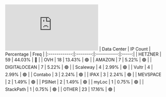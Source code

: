 ![Diagramm](https://github.com/obajay/StateSync-snapshots/blob/main/Projects/Juno/1/README.md)
| Data Center | IP Count | Percentage | Freq |
|:------------:|:--------:|:-----------:|:-----:|
| HETZNER | 59 | 44.03% | 🔴 |
| OVH | 18 | 13.43% | 🟢 |
| AMAZON | 7 | 5.22% | 🟢 |
| DIGITALOCEAN | 7 | 5.22% | 🟢 |
| Scaleway | 4 | 2.99% | 🟢 |
| Vultr | 4 | 2.99% | 🟢 |
| Contabo | 3 | 2.24% | 🟢 |
| IPAX | 3 | 2.24% | 🟢 |
| MEVSPACE | 2 | 1.49% | 🟢 |
| PSINet | 2 | 1.49% | 🟢 |
| myLoc | 1 | 0.75% | 🟢 |
| StackPath | 1 | 0.75% | 🟢 |
| OTHER | 23 | 17.16% | 🟢 |